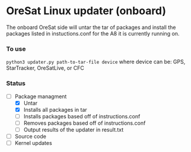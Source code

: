 # OreSat Linux updater (onboard)
The onboard OreSat side will untar the tar of packages and install the packages listed in instuctions.conf for the A8 it is currently running on.

### To use
`python3 updater.py path-to-tar-file device` 
where device can be: GPS, StarTracker, OreSatLive, or CFC

### Status
- [ ] Package managment
    - [x] Untar
    - [x] Installs all packages in tar
    - [ ] Installs packages based off of instructions.conf
    - [ ] Removes packages based off of instructions.conf
    - [ ] Output results of the updater in result.txt
- [ ] Source code
- [ ] Kernel updates
